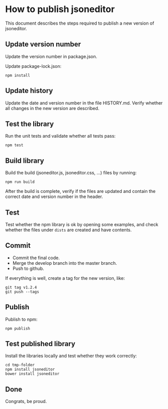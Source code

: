# How to publish jsoneditor

This document describes the steps required to publish a new version of jsoneditor.


## Update version number

Update the version number in package.json.

Update package-lock.json:

    npm install


## Update history

Update the date and version number in the file HISTORY.md. Verify whether all
changes in the new version are described.


## Test the library

Run the unit tests and validate whether all tests pass:

    npm test


## Build library

Build the build (jsoneditor.js, jsoneditor.css, ...) files by running:

    npm run build

After the build is complete, verify if the files are updated and contain the
correct date and version number in the header.


## Test

Test whether the npm library is ok by opening some examples, and check whether
the files under `dists` are created and have contents.


## Commit

- Commit the final code.
- Merge the develop branch into the master branch.
- Push to github.

If everything is well, create a tag for the new version, like:

    git tag v1.2.4
    git push --tags


## Publish

Publish to npm:

    npm publish


## Test published library

Install the libraries locally and test whether they work correctly:

    cd tmp-folder
    npm install jsoneditor
    bower install jsoneditor


## Done

Congrats, be proud.

